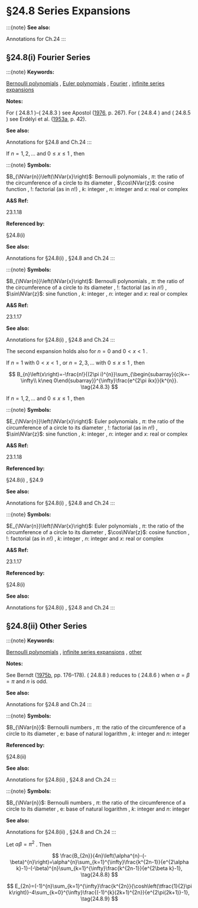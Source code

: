 # §24.8 Series Expansions

:::{note}
**See also:**

Annotations for Ch.24
:::


## §24.8(i) Fourier Series

:::{note}
**Keywords:**

[Bernoulli polynomials](http://dlmf.nist.gov/search/search?q=Bernoulli%20polynomials) , [Euler polynomials](http://dlmf.nist.gov/search/search?q=Euler%20polynomials) , [Fourier](http://dlmf.nist.gov/search/search?q=Fourier) , [infinite series expansions](http://dlmf.nist.gov/search/search?q=infinite%20series%20expansions)

**Notes:**

For ( 24.8.1 )–( 24.8.3 ) see Apostol ([1976](./bib/index.html#bib115 "Introduction to Analytic Number Theory"), p. 267). For ( 24.8.4 ) and ( 24.8.5 ) see Erdélyi et al. ([1953a](./bib/E.html#bib751 "Higher Transcendental Functions. Vol. I"), p. 42).

**See also:**

Annotations for §24.8 and Ch.24
:::

If $n=1,2,\dots$ and $0\leq x\leq 1$ , then

:::{note}
**Symbols:**

$B_{\NVar{n}}\left(\NVar{x}\right)$: Bernoulli polynomials , $\pi$: the ratio of the circumference of a circle to its diameter , $\cos\NVar{z}$: cosine function , $!$: factorial (as in $n!$) , $k$: integer , $n$: integer and $x$: real or complex

**A&S Ref:**

23.1.18

**Referenced by:**

§24.8(i)

**See also:**

Annotations for §24.8(i) , §24.8 and Ch.24
:::

:::{note}
**Symbols:**

$B_{\NVar{n}}\left(\NVar{x}\right)$: Bernoulli polynomials , $\pi$: the ratio of the circumference of a circle to its diameter , $!$: factorial (as in $n!$) , $\sin\NVar{z}$: sine function , $k$: integer , $n$: integer and $x$: real or complex

**A&S Ref:**

23.1.17

**See also:**

Annotations for §24.8(i) , §24.8 and Ch.24
:::

The second expansion holds also for $n=0$ and $0<x<1$ .

If $n=1$ with $0<x<1$ , or $n=2,3,\dots$ with $0\leq x\leq 1$ , then


<a id="E3"></a>
$$
B_{n}\left(x\right)=-\frac{n!}{(2\pi i)^{n}}\sum_{\begin{subarray}{c}k=-\infty\\
k\neq 0\end{subarray}}^{\infty}\frac{e^{2\pi ikx}}{k^{n}}. \tag{24.8.3}
$$

If $n=1,2,\dots$ and $0\leq x\leq 1$ , then

:::{note}
**Symbols:**

$E_{\NVar{n}}\left(\NVar{x}\right)$: Euler polynomials , $\pi$: the ratio of the circumference of a circle to its diameter , $!$: factorial (as in $n!$) , $\sin\NVar{z}$: sine function , $k$: integer , $n$: integer and $x$: real or complex

**A&S Ref:**

23.1.18

**Referenced by:**

§24.8(i) , §24.9

**See also:**

Annotations for §24.8(i) , §24.8 and Ch.24
:::

:::{note}
**Symbols:**

$E_{\NVar{n}}\left(\NVar{x}\right)$: Euler polynomials , $\pi$: the ratio of the circumference of a circle to its diameter , $\cos\NVar{z}$: cosine function , $!$: factorial (as in $n!$) , $k$: integer , $n$: integer and $x$: real or complex

**A&S Ref:**

23.1.17

**Referenced by:**

§24.8(i)

**See also:**

Annotations for §24.8(i) , §24.8 and Ch.24
:::


## §24.8(ii) Other Series

:::{note}
**Keywords:**

[Bernoulli polynomials](http://dlmf.nist.gov/search/search?q=Bernoulli%20polynomials) , [infinite series expansions](http://dlmf.nist.gov/search/search?q=infinite%20series%20expansions) , [other](http://dlmf.nist.gov/search/search?q=other)

**Notes:**

See Berndt ([1975b](./bib/B.html#bib242 "Periodic Bernoulli numbers, summation formulas and applications"), pp. 176–178). ( 24.8.8 ) reduces to ( 24.8.6 ) when $\alpha=\beta=\pi$ and $n$ is odd.

**See also:**

Annotations for §24.8 and Ch.24
:::

:::{note}
**Symbols:**

$B_{\NVar{n}}$: Bernoulli numbers , $\pi$: the ratio of the circumference of a circle to its diameter , $\mathrm{e}$: base of natural logarithm , $k$: integer and $n$: integer

**Referenced by:**

§24.8(ii)

**See also:**

Annotations for §24.8(ii) , §24.8 and Ch.24
:::

:::{note}
**Symbols:**

$B_{\NVar{n}}$: Bernoulli numbers , $\pi$: the ratio of the circumference of a circle to its diameter , $\mathrm{e}$: base of natural logarithm , $k$: integer and $n$: integer

**See also:**

Annotations for §24.8(ii) , §24.8 and Ch.24
:::

Let $\alpha\beta=\pi^{2}$ . Then


<a id="E8"></a>
$$
\frac{B_{2n}}{4n}\left(\alpha^{n}-(-\beta)^{n}\right)=\alpha^{n}\sum_{k=1}^{\infty}\frac{k^{2n-1}}{e^{2\alpha k}-1}-(-\beta)^{n}\sum_{k=1}^{\infty}\frac{k^{2n-1}}{e^{2\beta k}-1}, \tag{24.8.8}
$$


<a id="E9"></a>
$$
E_{2n}=(-1)^{n}\sum_{k=1}^{\infty}\frac{k^{2n}}{\cosh\left(\tfrac{1}{2}\pi k\right)}-4\sum_{k=0}^{\infty}\frac{(-1)^{k}(2k+1)^{2n}}{e^{2\pi(2k+1)}-1}, \tag{24.8.9}
$$

